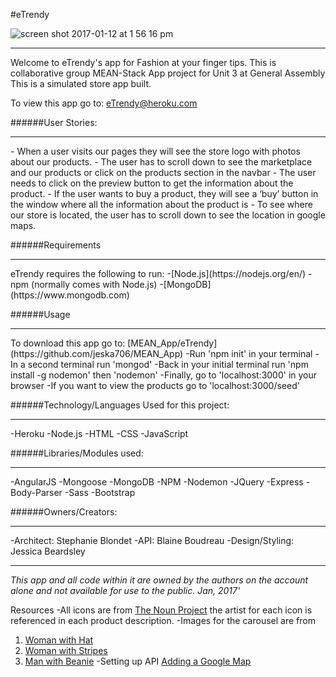 #eTrendy

![screen shot 2017-01-12 at 1 56 16 pm](https://cloud.githubusercontent.com/assets/22794560/21908448/fe86f728-d8d0-11e6-8ec6-cd3c1af42315.png)
<hr>

Welcome to eTrendy's app for Fashion at your finger tips.
This is collaborative group MEAN-Stack App project for Unit 3 at General Assembly
This is a simulated store app built.

To view this app go to: [eTrendy@heroku.com](https://etrendy-app.herokuapp.com/)


######User Stories:
<hr>
- When a user visits our pages they will see the store logo with photos about our products.
- The user has to scroll down to see the marketplace and our products or click on the products section in the navbar
- The user needs to click on the preview button to get the information about the product.
- If the user wants to buy a product, they will see a ‘buy’ button in the window where all the information about the product is
- To see where our store is located, the user has to scroll down to see the location in google maps.


######Requirements
<hr>
eTrendy requires the following to run:
-[Node.js](https://nodejs.org/en/)
-npm (normally comes with Node.js)
-[MongoDB](https://www.mongodb.com)

######Usage
<hr>
To download this app go to:
[MEAN_App/eTrendy](https://github.com/jeska706/MEAN_App)
-Run 'npm init' in your terminal
-In a second terminal run 'mongod'
-Back in your initial terminal run 'npm install -g nodemon' then 'nodemon'
-Finally, go to 'localhost:3000' in your browser
-If you want to view the products go to 'localhost:3000/seed'


######Technology/Languages Used for this project:
<hr>
-Heroku
-Node.js
-HTML
-CSS
-JavaScript

######Libraries/Modules used:
<hr>
-AngularJS
-Mongoose
-MongoDB
-NPM
-Nodemon
-JQuery
-Express
-Body-Parser
-Sass
-Bootstrap

######Owners/Creators:
<hr>
-Architect: Stephanie Blondet
-API: Blaine Boudreau
-Design/Styling: Jessica Beardsley


<hr>

_This app and all code within it are owned by the authors on the account alone and not available for use to the public. Jan, 2017'_

Resources
-All icons are from [The Noun Project](https://thenounproject.com/) the artist for each icon is referenced in each product description.
-Images for the carousel are from
1. [Woman with Hat](https://www.pexels.com/photo/adult-attractive-beautiful-beauty-262226/)
1. [Woman with Stripes](https://www.pexels.com/photo/grayscale-photo-of-woman-in-turtle-neck-shirt-standing-in-front-of-window-blinds-47401/)
1. [Man with Beanie](https://www.pexels.com/photo/man-in-beanie-holding-his-shoulder-193355/)
-Setting up API [Adding a Google Map](https://developers.google.com/maps/documentation/javascript/adding-a-google-map)
